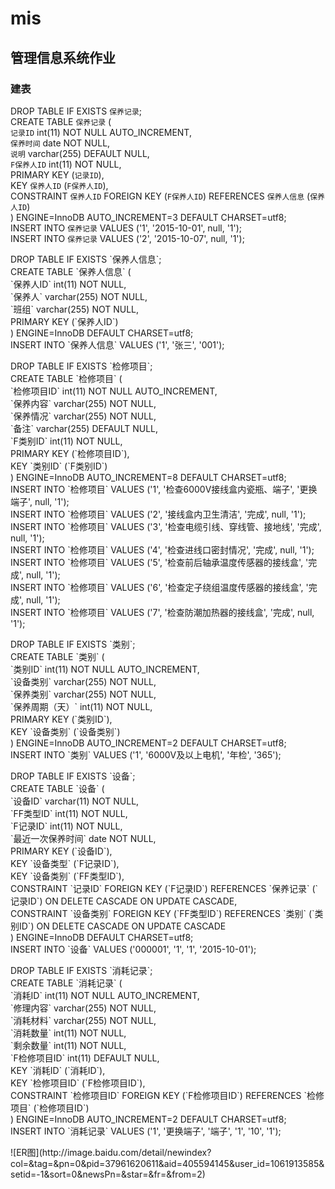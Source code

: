 # mis
## 管理信息系统作业</br>
### 建表</br>
DROP TABLE IF EXISTS `保养记录`;</br>
CREATE TABLE `保养记录` (</br>
  `记录ID` int(11) NOT NULL AUTO_INCREMENT,</br>
  `保养时间` date NOT NULL,</br>
  `说明` varchar(255) DEFAULT NULL,</br>
  `F保养人ID` int(11) NOT NULL,</br>
  PRIMARY KEY (`记录ID`),</br>
  KEY `保养人ID` (`F保养人ID`),</br>
  CONSTRAINT `保养人ID` FOREIGN KEY (`F保养人ID`) REFERENCES `保养人信息` (`保养人ID`)</br>
) ENGINE=InnoDB AUTO_INCREMENT=3 DEFAULT CHARSET=utf8;</br>
INSERT INTO `保养记录` VALUES ('1', '2015-10-01', null, '1');</br>
INSERT INTO `保养记录` VALUES ('2', '2015-10-07', null, '1');</br>
<p></p>
DROP TABLE IF EXISTS `保养人信息`;</br>
CREATE TABLE `保养人信息` (</br>
  `保养人ID` int(11) NOT NULL,</br>
  `保养人` varchar(255) NOT NULL,</br>
  `班组` varchar(255) NOT NULL,</br>
  PRIMARY KEY (`保养人ID`)</br>
) ENGINE=InnoDB DEFAULT CHARSET=utf8;</br>
INSERT INTO `保养人信息` VALUES ('1', '张三', '001');</br>
<p></p>
DROP TABLE IF EXISTS `检修项目`;</br>
CREATE TABLE `检修项目` (</br>
  `检修项目ID` int(11) NOT NULL AUTO_INCREMENT,</br>
  `保养内容` varchar(255) NOT NULL,</br>
  `保养情况` varchar(255) NOT NULL,</br>
  `备注` varchar(255) DEFAULT NULL,</br>
  `F类别ID` int(11) NOT NULL,</br>
  PRIMARY KEY (`检修项目ID`),</br>
  KEY `类别ID` (`F类别ID`)</br>
) ENGINE=InnoDB AUTO_INCREMENT=8 DEFAULT CHARSET=utf8;</br>
INSERT INTO `检修项目` VALUES ('1', '检查6000V接线盒内瓷瓶、端子', '更换端子', null, '1');</br>
INSERT INTO `检修项目` VALUES ('2', '接线盒内卫生清洁', '完成', null, '1');</br>
INSERT INTO `检修项目` VALUES ('3', '检查电缆引线、穿线管、接地线', '完成', null, '1');</br>
INSERT INTO `检修项目` VALUES ('4', '检查进线口密封情况', '完成', null, '1');</br>
INSERT INTO `检修项目` VALUES ('5', '检查前后轴承温度传感器的接线盒', '完成', null, '1');</br>
INSERT INTO `检修项目` VALUES ('6', '检查定子绕组温度传感器的接线盒', '完成', null, '1');</br>
INSERT INTO `检修项目` VALUES ('7', '检查防潮加热器的接线盒', '完成', null, '1');</br>
<p></p>
DROP TABLE IF EXISTS `类别`;</br>
CREATE TABLE `类别` (</br>
  `类别ID` int(11) NOT NULL AUTO_INCREMENT,</br>
  `设备类别` varchar(255) NOT NULL,</br>
  `保养类别` varchar(255) NOT NULL,</br>
  `保养周期（天）` int(11) NOT NULL,</br>
  PRIMARY KEY (`类别ID`),</br>
  KEY `设备类别` (`设备类别`)</br>
) ENGINE=InnoDB AUTO_INCREMENT=2 DEFAULT CHARSET=utf8;</br>
INSERT INTO `类别` VALUES ('1', '6000V及以上电机', '年检', '365');</br>
<p></p>
DROP TABLE IF EXISTS `设备`;</br>
CREATE TABLE `设备` (</br>
  `设备ID` varchar(11) NOT NULL,</br>
  `FF类型ID` int(11) NOT NULL,</br>
  `F记录ID` int(11) NOT NULL,</br>
  `最近一次保养时间` date NOT NULL,</br>
  PRIMARY KEY (`设备ID`),</br>
  KEY `设备类型` (`F记录ID`),</br>
  KEY `设备类别` (`FF类型ID`),</br>
  CONSTRAINT `记录ID` FOREIGN KEY (`F记录ID`) REFERENCES `保养记录` (`记录ID`) ON DELETE CASCADE ON UPDATE CASCADE,</br>
  CONSTRAINT `设备类别` FOREIGN KEY (`FF类型ID`) REFERENCES `类别` (`类别ID`) ON DELETE CASCADE ON UPDATE CASCADE</br>
) ENGINE=InnoDB DEFAULT CHARSET=utf8;</br>
INSERT INTO `设备` VALUES ('000001', '1', '1', '2015-10-01');</br>
<p></p>
DROP TABLE IF EXISTS `消耗记录`;</br>
CREATE TABLE `消耗记录` (</br>
  `消耗ID` int(11) NOT NULL AUTO_INCREMENT,</br>
  `修理内容` varchar(255) NOT NULL,</br>
  `消耗材料` varchar(255) NOT NULL,</br>
  `消耗数量` int(11) NOT NULL,</br>
  `剩余数量` int(11) NOT NULL,</br>
  `F检修项目ID` int(11) DEFAULT NULL,</br>
  KEY `消耗ID` (`消耗ID`),</br>
  KEY `检修项目ID` (`F检修项目ID`),</br>
  CONSTRAINT `检修项目ID` FOREIGN KEY (`F检修项目ID`) REFERENCES `检修项目` (`检修项目ID`)</br>
) ENGINE=InnoDB AUTO_INCREMENT=2 DEFAULT CHARSET=utf8;</br>
INSERT INTO `消耗记录` VALUES ('1', '更换端子', '端子', '1', '10', '1');</br>
<p></p>
![ER图](http://image.baidu.com/detail/newindex?col=&tag=&pn=0&pid=37961620611&aid=405594145&user_id=1061913585&setid=-1&sort=0&newsPn=&star=&fr=&from=2)
